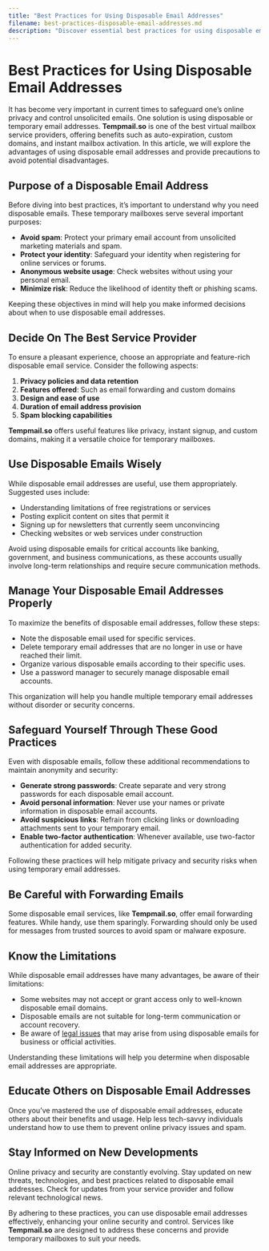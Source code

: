 ```yaml
---
title: "Best Practices for Using Disposable Email Addresses"
filename: best-practices-disposable-email-addresses.md
description: "Discover essential best practices for using disposable email addresses to protect your privacy, manage spam, and enhance your online security."
---
```


# Best Practices for Using Disposable Email Addresses

It has become very important in current times to safeguard one’s online privacy and control unsolicited emails. One solution is using disposable or temporary email addresses. **Tempmail.so** is one of the best virtual mailbox service providers, offering benefits such as auto-expiration, custom domains, and instant mailbox activation. In this article, we will explore the advantages of using disposable email addresses and provide precautions to avoid potential disadvantages.

## Purpose of a Disposable Email Address

Before diving into best practices, it’s important to understand why you need disposable emails. These temporary mailboxes serve several important purposes:

- **Avoid spam**: Protect your primary email account from unsolicited marketing materials and spam.
- **Protect your identity**: Safeguard your identity when registering for online services or forums.
- **Anonymous website usage**: Check websites without using your personal email.
- **Minimize risk**: Reduce the likelihood of identity theft or phishing scams.

Keeping these objectives in mind will help you make informed decisions about when to use disposable email addresses.

## Decide On The Best Service Provider

To ensure a pleasant experience, choose an appropriate and feature-rich disposable email service. Consider the following aspects:

1. **Privacy policies and data retention**
2. **Features offered**: Such as email forwarding and custom domains
3. **Design and ease of use**
4. **Duration of email address provision**
5. **Spam blocking capabilities**

**Tempmail.so** offers useful features like privacy, instant signup, and custom domains, making it a versatile choice for temporary mailboxes.

## Use Disposable Emails Wisely

While disposable email addresses are useful, use them appropriately. Suggested uses include:

- Understanding limitations of free registrations or services
- Posting explicit content on sites that permit it
- Signing up for newsletters that currently seem unconvincing
- Checking websites or web services under construction

Avoid using disposable emails for critical accounts like banking, government, and business communications, as these accounts usually involve long-term relationships and require secure communication methods.

## Manage Your Disposable Email Addresses Properly

To maximize the benefits of disposable email addresses, follow these steps:

- Note the disposable email used for specific services.
- Delete temporary email addresses that are no longer in use or have reached their limit.
- Organize various disposable emails according to their specific uses.
- Use a password manager to securely manage disposable email accounts.

This organization will help you handle multiple temporary email addresses without disorder or security concerns.

## Safeguard Yourself Through These Good Practices

Even with disposable emails, follow these additional recommendations to maintain anonymity and security:

- **Generate strong passwords**: Create separate and very strong passwords for each disposable email account.
- **Avoid personal information**: Never use your names or private information in disposable email accounts.
- **Avoid suspicious links**: Refrain from clicking links or downloading attachments sent to your temporary email.
- **Enable two-factor authentication**: Whenever available, use two-factor authentication for added security.

Following these practices will help mitigate privacy and security risks when using temporary email addresses.

## Be Careful with Forwarding Emails

Some disposable email services, like **Tempmail.so**, offer email forwarding features. While handy, use them sparingly. Forwarding should only be used for messages from trusted sources to avoid spam or malware exposure.

## Know the Limitations

While disposable email addresses have many advantages, be aware of their limitations:

- Some websites may not accept or grant access only to well-known disposable email domains.
- Disposable emails are not suitable for long-term communication or account recovery.
- Be aware of [legal issues](https://tempmail.so/legal-considerations-when-using-temporary-email-services) that may arise from using disposable emails for business or official activities.

Understanding these limitations will help you determine when disposable email addresses are appropriate.

## Educate Others on Disposable Email Addresses

Once you’ve mastered the use of disposable email addresses, educate others about their benefits and usage. Help less tech-savvy individuals understand how to use them to prevent online privacy issues and spam.

## Stay Informed on New Developments

Online privacy and security are constantly evolving. Stay updated on new threats, technologies, and best practices related to disposable email addresses. Check for updates from your service provider and follow relevant technological news.

By adhering to these practices, you can use disposable email addresses effectively, enhancing your online security and control. Services like **Tempmail.so** are designed to address these concerns and provide temporary mailboxes to suit your needs.
